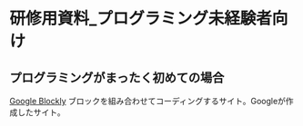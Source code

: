 # 研修用資料_プログラミング未経験者向け

## プログラミングがまったく初めての場合

[Google Blockly](https://blockly.games/?lang=ja)
ブロックを組み合わせてコーディングするサイト。Googleが作成したサイト。

## 